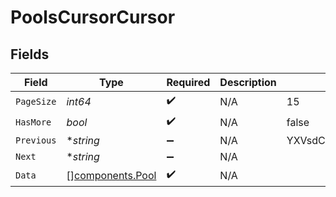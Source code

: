 # PoolsCursorCursor


## Fields

| Field                                                | Type                                                 | Required                                             | Description                                          | Example                                              |
| ---------------------------------------------------- | ---------------------------------------------------- | ---------------------------------------------------- | ---------------------------------------------------- | ---------------------------------------------------- |
| `PageSize`                                           | *int64*                                              | :heavy_check_mark:                                   | N/A                                                  | 15                                                   |
| `HasMore`                                            | *bool*                                               | :heavy_check_mark:                                   | N/A                                                  | false                                                |
| `Previous`                                           | **string*                                            | :heavy_minus_sign:                                   | N/A                                                  | YXVsdCBhbmQgYSBtYXhpbXVtIG1heF9yZXN1bHRzLol=         |
| `Next`                                               | **string*                                            | :heavy_minus_sign:                                   | N/A                                                  |                                                      |
| `Data`                                               | [][components.Pool](../../models/components/pool.md) | :heavy_check_mark:                                   | N/A                                                  |                                                      |